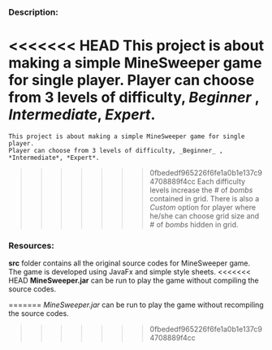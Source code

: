 ### Description:
<<<<<<< HEAD
   This project is about making a simple MineSweeper game for single player.
    Player can choose from 3 levels of difficulty, *Beginner* , *Intermediate*, *Expert*.
=======
    This project is about making a simple MineSweeper game for single player.
    Player can choose from 3 levels of difficulty, _Beginner_ , *Intermediate*, *Expert*.
>>>>>>> 0fbededf965226f6fe1a0b1e137c94708889f4cc
    Each difficulty levels increase the # of *bombs* contained in grid. There is also a
    *Custom* option for player where he/she can choose grid size and # of *bombs* hidden in grid. 

### Resources:
   **src** folder contains all the original source codes for MineSweeper game. The game is
    developed using JavaFx and simple style sheets. 
<<<<<<< HEAD
    **MineSweeper.jar** can be run to play the game without compiling the source codes.


=======
    *MineSweeper.jar* can be run to play the game without recompiling the source codes.
>>>>>>> 0fbededf965226f6fe1a0b1e137c94708889f4cc
